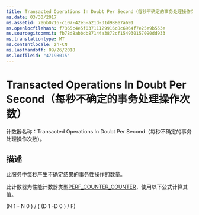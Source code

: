 ```yaml
---
title: Transacted Operations In Doubt Per Second（每秒不确定的事务处理操作次数）
ms.date: 03/30/2017
ms.assetid: 7e6b0716-c107-42e5-a21d-31d988e7a691
ms.openlocfilehash: f7365c4e5f03711129916c8c6964f7e25e9b553e
ms.sourcegitcommit: fb78d8abbdb87144a3872cf154930157090dd933
ms.translationtype: MT
ms.contentlocale: zh-CN
ms.lasthandoff: 09/26/2018
ms.locfileid: "47198015"
---
```

# <a name="transacted-operations-in-doubt-per-second"></a>Transacted Operations In Doubt Per Second（每秒不确定的事务处理操作次数）
计数器名称：Transacted Operations In Doubt Per Second（每秒不确定的事务处理操作次数）。  
  
## <a name="description"></a>描述  
 此服务中每秒产生不确定结果的事务性操作的数量。  
  
 此计数器为性能计数器类型[PERF_COUNTER_COUNTER](https://go.microsoft.com/fwlink/?LinkID=94649)，使用以下公式计算其值。  
  
 (N 1 - N 0 ) / ( (D 1 -D 0 ) / F)
